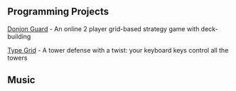## Programming Projects

[Donjon Guard](https://github.com/blizord/Donjon-Guard) - An online 2 player grid-based strategy game with deck-building

[Type Grid](https://github.com/blizord/Type-Grid) - A tower defense with a twist: your keyboard keys control all the towers


## Music


